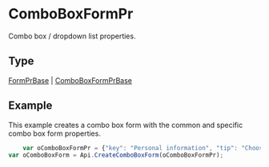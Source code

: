 # ComboBoxFormPr

Combo box / dropdown list properties.

## Type

[FormPrBase](./FormPrBase.md) &#124; [ComboBoxFormPrBase](./ComboBoxFormPrBase.md)

## Example

This example creates a combo box form with the common and specific combo box form properties.

```javascript
	var oComboBoxFormPr = {"key": "Personal information", "tip": "Choose your country", "required": true, "placeholder": "Country", "editable": false, "autoFit": false, "items": ["Latvia", "USA", "UK"]};
var oComboBoxForm = Api.CreateComboBoxForm(oComboBoxFormPr);
```